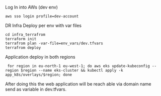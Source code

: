 Log In into AWs (dev env)
```
aws sso login profile=dev-account
```

DR Infra Deploy per env with var files
```
cd infra_terrafrom
terraform init 
terrafrom plan -var-file=env_vars/dev.tfvars
terrafrom deploy
```


Application deploy in both regions
```
 for region in eu-north-1 eu-west-1; do aws eks update-kubeconfig --region $region --name eks-cluster && kubectl apply -k app_k8s/overlays/$region; done
 ```

 After doing this the web application will be reach able via domain name send as variable in  dev.tfvars.
